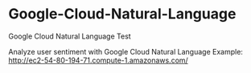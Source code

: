 # Google-Cloud-Natural-Language
Google Cloud Natural Language Test

Analyze user sentiment with Google Cloud Natural Language
Example: http://ec2-54-80-194-71.compute-1.amazonaws.com/
